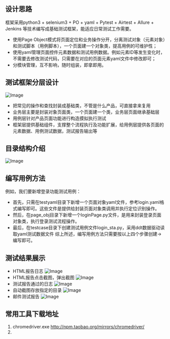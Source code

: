 ## 设计思路
框架采用python3 + selenium3 + PO + yaml + Pytest + Airtest + Allure + Jenkins 等技术编写成基础测试框架，能适应日常测试工作需要。
* 使用Page Object模式将页面定位和业务操作分开，分离测试对象（元素对象）和测试脚本（用例脚本），一个页面建一个对象类，提高用例的可维护性；
* 使用yaml管理页面控件元素数据和测试用例数据。例如元素ID等发生变化时，不需要去修改测试代码，只需要在对应的页面元素yaml文件中修改即可；
* 分模块管理，互不影响，随时组装，即拿即用。

## 测试框架分层设计
![Image](https://github.com/yingoja/DemoUI/blob/master/share/screeshots/frame.JPG)
* 把常见的操作和查找封装成基础类，不管是什么产品，可直接拿来复用
* 业务层主要是封装对象页面类，一个页面建一个类，业务层页面继承基础层
* 用例层针对产品页面功能进行构造摸拟执行测试
* 框架层提供基础组件，支撑整个流程执行及功能扩展，给用例层提供各页面的元素数据、用例测试数据，测试报告输出等
## 目录结构介绍
![Image](https://github.com/yingoja/DemoUI/blob/master/share/screeshots/2.JPG)
## 编写用例方法
例如，我们要新增登录功能测试用例：
* 首先，只需在testyaml目录下新增一个页面对象yaml文件，参考login.yaml格式编写即可。这些文件是提供给封装页面对象类调用并执行定位识别操作。
* 然后，在page_obj目录下新增一个loginPage.py文件，是用来封装登录页面对象类，执行登录测试流程操作。
* 最后，在testcase目录下创建测试用例文件login_sta.py，采用ddt数据驱动读取yaml测试数据文件
综上所述，编写用例方法只需要按以上四个步骤创建->编写即可。
## 测试结果展示
* HTML报告日志
![Image](https://github.com/yingoja/DemoUI/blob/master/share/screeshots/html1.JPG)
* HTML报告点击截图，弹出截图
![Image](https://github.com/yingoja/DemoUI/blob/master/share/screeshots/html2.JPG)
* 测试报告通过的日志
![Image](https://github.com/yingoja/DemoUI/blob/master/share/screeshots/html3.JPG)
* 自动截图存放指定的目录
![Image](https://github.com/yingoja/DemoUI/blob/master/share/screeshots/jietu.JPG)
* 邮件测试报告
![Image](https://github.com/yingoja/DemoUI/blob/master/share/screeshots/mail.JPG)

## 常用工具下载地址
1. chromedriver.exe
http://npm.taobao.org/mirrors/chromedriver/
2. 
